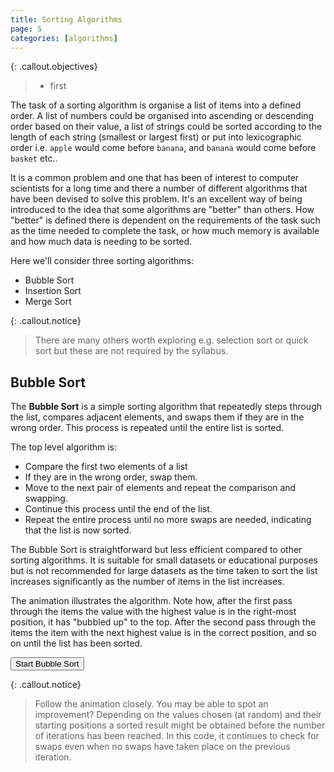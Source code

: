 ```yaml
---
title: Sorting Algorithms
page: 5
categories: [algorithms]
---
```


{: .callout.objectives}
>- first

The task of a sorting algorithm is organise a list of items into a defined order.  A list of numbers could be organised into ascending or descending order based on their value, a list of strings could be sorted according to the length of each string (smallest or largest first) or put into lexicographic order i.e. `apple` would come before `banana`, and `banana` would come before `basket` etc..

It is a common problem and one that has been of interest to computer scientists for a long time and there a number of different algorithms that have been devised to solve this problem.  It's an excellent way of being introduced to the idea that some algorithms are "better" than others.  How "better" is defined there is dependent on the requirements of the task such as the time needed to complete the task, or how much memory is available and how much data is needing to be sorted.

Here we'll consider three sorting algorithms:

- Bubble Sort
- Insertion Sort
- Merge Sort

{: .callout.notice}
> There are many others worth exploring e.g. selection sort or quick sort but these are not required by the syllabus.


## Bubble Sort

The **Bubble Sort** is a simple sorting algorithm that repeatedly steps through the list, compares adjacent elements, and swaps them if they are in the wrong order. This process is repeated until the entire list is sorted.

The top level algorithm is:

- Compare the first two elements of a list
- If they are in the wrong order, swap them.
- Move to the next pair of elements and repeat the comparison and swapping.
- Continue this process until the end of the list.
- Repeat the entire process until no more swaps are needed, indicating that the list is now sorted.

The Bubble Sort is straightforward but less efficient compared to other sorting algorithms. It is suitable for small datasets or educational purposes but is not recommended for large datasets as the time taken to sort the list increases significantly as the number of items in the list increases.

The animation illustrates the algorithm.  Note how, after the first pass through the items the value with the highest value is in the right-most position, it has "bubbled up" to the top.  After the second pass through the items the item with the next highest value is in the correct position, and so on until the list has been sorted.

<!-- ![Bubble Sort Animation](/assets/img/bubble-sort.gif) -->

<center>
<canvas id="sortCanvas" width="600" height="300"></canvas>
</center>

<button onclick="startBubbleSort()">Start Bubble Sort</button>

{: .callout.notice}
> Follow the animation closely.  You may be able to spot an improvement?  Depending on the values chosen (at random) and their starting positions a sorted result might be obtained before the number of iterations has been reached.  In this code, it continues to check for swaps even when no swaps have taken place on the previous iteration.

<script src="{{ site.baseurl }}/assets/js/bubble_sort.js"></script>






<!-- Merge Sort: -->

<!-- Overview: Merge Sort is a divide-and-conquer algorithm. It works by dividing the unsorted list into n sublists, each containing one element, and repeatedly merging sublists to produce new sorted sublists until there is only one sublist remaining — the sorted list. -->
<!-- Process: -->
<!-- Divide the unsorted list into n sublists. -->
<!-- Recursively sort each sublist. -->
<!-- Merge the sorted sublists to produce new sorted sublists until there is only one sublist remaining. -->
<!-- Use Case: Merge Sort is efficient for large datasets and is a stable sorting algorithm, meaning that it maintains the relative order of equal elements. -->
<!-- Insertion Sort: -->

<!-- Overview: Insertion Sort is a simple sorting algorithm that builds the final sorted array one element at a time. It is much less efficient on large lists compared to more advanced algorithms such as Merge Sort or QuickSort. -->
<!-- Process: -->
<!-- Start with an initially empty sorted list. -->
<!-- Iterate through the unsorted list, taking one element at a time. -->
<!-- Insert each element into its correct position in the sorted list. -->
<!-- Repeat until the entire unsorted list is processed. -->
<!-- Use Case: Insertion Sort is suitable for small datasets or partially sorted lists. It's an in-place algorithm, meaning it doesn't require additional memory for sorting. -->
<!-- Comparison: -->

<!-- Efficiency: Merge Sort is generally more efficient than Bubble Sort and Insertion Sort, especially for large datasets. -->
<!-- Space Complexity: Bubble Sort and Insertion Sort are in-place algorithms, meaning they don't require additional memory. Merge Sort, on the other hand, needs extra space for merging the sublists.  -->

